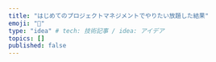 ```yaml
---
title: "はじめてのプロジェクトマネジメントでやりたい放題した結果"
emoji: "🐙"
type: "idea" # tech: 技術記事 / idea: アイデア
topics: []
published: false
---
```


